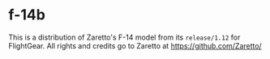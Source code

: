 # f-14b
This is a distribution of Zaretto's F-14 model from its `release/1.12` for FlightGear. All rights and credits go to Zaretto at https://github.com/Zaretto/
